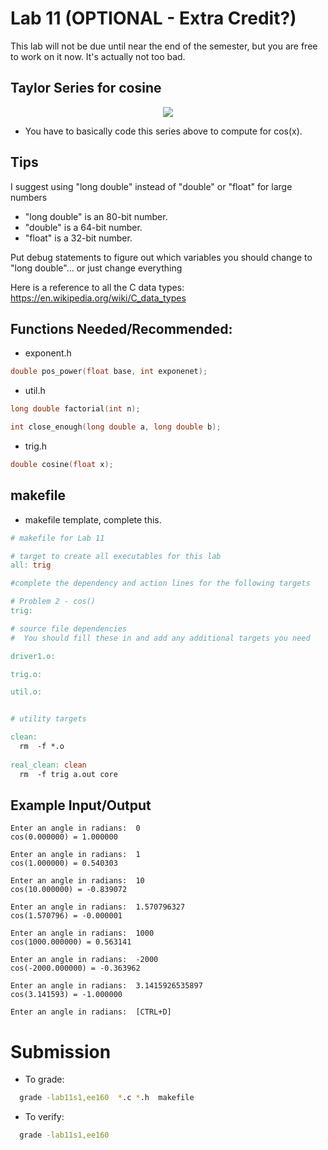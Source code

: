 # Lab 11 (OPTIONAL - Extra Credit?)
This lab will not be due until near the end of the semester, but you are free to work on it now. It's actually not too bad.

## Taylor Series for cosine
<p align="center">
  <img src="https://encrypted-tbn0.gstatic.com/images?q=tbn%3AANd9GcRtLAvb6k6l9-QL7AVBN-Ei1gBXX6ZqsoLfXA&usqp=CAU" />
</p>

- You have to basically code this series above to compute for cos(x).


## Tips
I suggest using "long double" instead of "double" or "float" for large numbers
- "long double" is an 80-bit number.
- "double" is a 64-bit number.
- "float" is a 32-bit number.

Put debug statements to figure out which variables you should change to "long double"... or just change everything

Here is a reference to all the C data types: https://en.wikipedia.org/wiki/C_data_types


## Functions Needed/Recommended:
- exponent.h
```c
double pos_power(float base, int exponenet);
```
- util.h
```c
long double factorial(int n);

int close_enough(long double a, long double b);
```
- trig.h
```c
double cosine(float x);
```


## makefile
- makefile template, complete this.
```makefile
# makefile for Lab 11

# target to create all executables for this lab
all: trig

#complete the dependency and action lines for the following targets

# Problem 2 - cos()
trig: 

# source file dependencies
#  You should fill these in and add any additional targets you need

driver1.o: 

trig.o: 

util.o:


# utility targets

clean:
  rm  -f *.o
        
real_clean: clean
  rm  -f trig a.out core
```


## Example Input/Output
```
Enter an angle in radians:  0
cos(0.000000) = 1.000000    

Enter an angle in radians:  1
cos(1.000000) = 0.540303    

Enter an angle in radians:  10
cos(10.000000) = -0.839072  

Enter an angle in radians:  1.570796327
cos(1.570796) = -0.000001   

Enter an angle in radians:  1000
cos(1000.000000) = 0.563141 

Enter an angle in radians:  -2000
cos(-2000.000000) = -0.363962 

Enter an angle in radians:  3.1415926535897
cos(3.141593) = -1.000000   

Enter an angle in radians:  [CTRL+D]
```

# Submission
- To grade:
```bash
  grade -lab11s1,ee160  *.c *.h  makefile
```
- To verify: 
```bash
  grade -lab11s1,ee160
```

